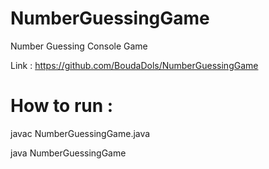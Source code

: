 # NumberGuessingGame
Number Guessing Console Game

Link : https://github.com/BoudaDols/NumberGuessingGame

# How to run : 
javac NumberGuessingGame.java


java NumberGuessingGame
